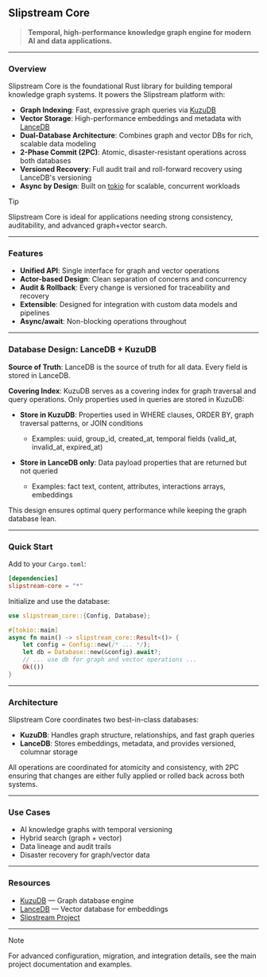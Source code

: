 <!-- If you have a logo, place it here. Example: <img src="/path/to/logo.png" alt="Slipstream Core Logo" width="120" /> -->

## Slipstream Core

> **Temporal, high-performance knowledge graph engine for modern AI and data applications.**

---

### Overview

Slipstream Core is the foundational Rust library for building temporal knowledge graph systems. It powers the Slipstream platform with:

- **Graph Indexing**: Fast, expressive graph queries via [KuzuDB](https://github.com/kuzudb/kuzu)
- **Vector Storage**: High-performance embeddings and metadata with [LanceDB](https://github.com/lancedb/lancedb)
- **Dual-Database Architecture**: Combines graph and vector DBs for rich, scalable data modeling
- **2-Phase Commit (2PC)**: Atomic, disaster-resistant operations across both databases
- **Versioned Recovery**: Full audit trail and roll-forward recovery using LanceDB's versioning
- **Async by Design**: Built on [tokio](https://tokio.rs/) for scalable, concurrent workloads

> [!TIP]
> Slipstream Core is ideal for applications needing strong consistency, auditability, and advanced graph+vector search.

---

### Features

- **Unified API**: Single interface for graph and vector operations
- **Actor-based Design**: Clean separation of concerns and concurrency
- **Audit & Rollback**: Every change is versioned for traceability and recovery
- **Extensible**: Designed for integration with custom data models and pipelines
- **Async/await**: Non-blocking operations throughout

---

### Database Design: LanceDB + KuzuDB

**Source of Truth**: LanceDB is the source of truth for all data. Every field is stored in LanceDB.

**Covering Index**: KuzuDB serves as a covering index for graph traversal and query operations. Only properties used in queries are stored in KuzuDB:

- **Store in KuzuDB**: Properties used in WHERE clauses, ORDER BY, graph traversal patterns, or JOIN conditions
  - Examples: uuid, group_id, created_at, temporal fields (valid_at, invalid_at, expired_at)

- **Store in LanceDB only**: Data payload properties that are returned but not queried
  - Examples: fact text, content, attributes, interactions arrays, embeddings

This design ensures optimal query performance while keeping the graph database lean.

---

### Quick Start

Add to your `Cargo.toml`:

```toml
[dependencies]
slipstream-core = "*"
```

Initialize and use the database:

```rust
use slipstream_core::{Config, Database};

#[tokio::main]
async fn main() -> slipstream_core::Result<()> {
    let config = Config::new(/* ... */);
    let db = Database::new(&config).await?;
    // ... use db for graph and vector operations ...
    Ok(())
}
```

---

### Architecture

Slipstream Core coordinates two best-in-class databases:

- **KuzuDB**: Handles graph structure, relationships, and fast graph queries
- **LanceDB**: Stores embeddings, metadata, and provides versioned, columnar storage

All operations are coordinated for atomicity and consistency, with 2PC ensuring that changes are either fully applied or rolled back across both systems.

---

### Use Cases

- AI knowledge graphs with temporal versioning
- Hybrid search (graph + vector)
- Data lineage and audit trails
- Disaster recovery for graph/vector data

---

### Resources

- [KuzuDB](https://github.com/kuzudb/kuzu) — Graph database engine
- [LanceDB](https://github.com/lancedb/lancedb) — Vector database for embeddings
- [Slipstream Project](https://github.com/casualjim/slipstream)

---

> [!NOTE]
> For advanced configuration, migration, and integration details, see the main project documentation and examples.


